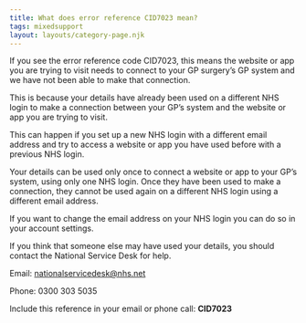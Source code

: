 ```yaml
---
title: What does error reference CID7023 mean?
tags: mixedsupport
layout: layouts/category-page.njk
---
```

If you see the error reference code CID7023, this means the website or app you are trying to visit needs to connect to your GP surgery’s GP system and we have not been able to make that connection.

This is because your details have already been used on a different NHS login to make a connection between your GP’s system and the website or app you are trying to visit.

This can happen if you set up a new NHS login with a different email address and try to access a website or app you have used before with a previous NHS login.

Your details can be used only once to connect a website or app to your GP’s system, using only one NHS login. Once they have been used to make a connection, they cannot be used again on a different NHS login using a different email address. 

If you want to change the email address on your NHS login you can do so in your account settings. 

If you think that someone else may have used your details, you should contact the National Service Desk for help.

Email: nationalservicedesk@nhs.net

Phone: 0300 303 5035

Include this reference in your email or phone call: **CID7023**

